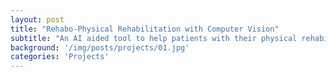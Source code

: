 ```yaml
---
layout: post
title: "Rehabo-Physical Rehabilitation with Computer Vision"
subtitle: "An AI aided tool to help patients with their physical rehabilitation."
background: '/img/posts/projects/01.jpg'
categories: 'Projects'
---
```


